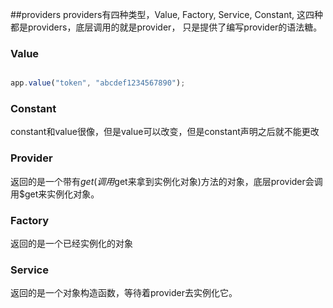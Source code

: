 ##providers
providers有四种类型，Value, Factory, Service, Constant, 这四种都是providers，底层调用的就是provider，
只是提供了编写provider的语法糖。


### Value

```javascript

app.value("token", "abcdef1234567890");

```

### Constant
constant和value很像，但是value可以改变，但是constant声明之后就不能更改


### Provider
返回的是一个带有$get(调用$get来拿到实例化对象)方法的对象，底层provider会调用$get来实例化对象。

### Factory
返回的是一个已经实例化的对象


### Service
返回的是一个对象构造函数，等待着provider去实例化它。

